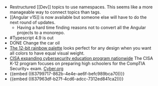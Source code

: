 - Restructured [[Dev]] topics to use namespaces. This seems like a more manageable way to connect topics than tags.
- [[Angular v15]] is now available but someone else will have to do  the next round of updates.
	- Having a hard time finding reasons not to convert all the Angular projects to a monorepo.
- #Typescript 4.9 is out
- DONE Change the car oil
- [The 12-bit rainbow palette](https://iamkate.com/data/12-bit-rainbow/) looks perfect for any design when you want all colors to have equal visual weight.
- [CISA expanding cybersecurity education program nationwide](https://therecord.media/cisa-expanding-cybersecurity-education-program-nationwide/) The CISA K-12 program focuses on preparing high schoolers for the CompTIA Security+ exam. [Cyber.org](https://cyber.org/)
- {{embed ((63799717-862b-4e4e-ae6f-befc989bca70))}}
- {{embed ((637963df-b27f-4cd6-adcc-7312ed841ca2))}}